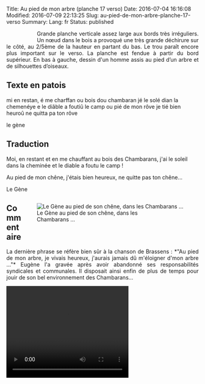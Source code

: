 Title: Au pied de mon arbre (planche 17 verso)
Date: 2016-07-04 16:16:08
Modified: 2016-07-09 22:13:25
Slug: au-pied-de-mon-arbre-planche-17-verso
Summary: 
Lang: fr
Status: published


<figure class="image-block" style="float: left;">
  <img alt="" src="{static}/images/planche_17_verso.png">
  <figcaption style="max-width: 293px"></figcaption>
</figure>
<p style="text-align:justify;">Grande planche verticale assez large aux bords très irréguliers. Un nœud dans le bois a provoqué une très grande déchirure sur le côté, au 2/5ème de la hauteur en partant du bas. Le trou paraît encore plus important sur le verso. La planche est fendue à partir du bord supérieur.
En bas à gauche, dessin d'un homme assis au pied d’un arbre et de silhouettes d’oiseaux.</p>

## Texte en patois
mi  en  restan,  é  me  charffan  ou  bois  dou   chambaran   jé  le  solé  dian  la  chemenéye  e  le  diâble  a  foutiû  le  camp  ou  pié  de  mon  rôve   je tié  bien  heuroû  ne  quitta  pa  ton  rôve

le gène

## Traduction
Moi, en restant et en me chauffant au bois des Chambarans, j'ai le soleil dans la cheminée et le diable a foutu le camp !

Au pied de mon chêne, j'étais bien heureux, ne quitte pas ton chêne...

Le Gène
<figure class="image-block" style="float: right;">
  <img alt="Le Gène au pied de son chêne, dans les Chambarans ..." src="{static}/images/planche_17_verso-dessin.png">
  <figcaption style="max-width: 320px">Le Gène au pied de son chêne, dans les Chambarans ...</figcaption>
</figure>



## Commentaire
<p style="text-align:justify;">La dernière phrase se réfère bien sûr à la chanson de Brassens :
*"Au pied de mon arbre, je vivais heureux,
j'aurais jamais dû m'éloigner d'mon arbre ..."*
Eugène l'a gravée après avoir abandonné ses responsabilités syndicales et communales. Il disposait ainsi enfin de plus de temps pour jouir de son bel environnement des Chambarans...</p>







<video width="320" height="240" controls>
  <source src="https://d1njpgd0ygatdn.cloudfront.net/video_17bis.mp4" type="video/mp4">
</video>
